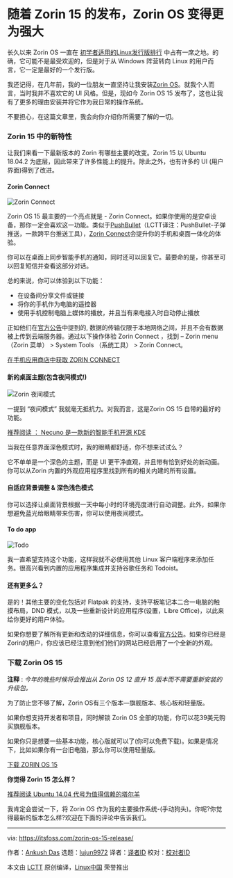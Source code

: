 [#]: collector: (lujun9972)
[#]: translator: (qfzy1233)
[#]: reviewer: ( )
[#]: publisher: ( )
[#]: url: ( )
[#]: subject: (Zorin OS Becomes Even More Awesome With Zorin 15 Release)
[#]: via: (https://itsfoss.com/zorin-os-15-release/)
[#]: author: (Ankush Das https://itsfoss.com/author/ankush/)

随着 Zorin 15 的发布，Zorin OS 变得更为强大
======

长久以来 Zorin OS 一直在 [初学者适用的Linux发行版排行][1] 中占有一席之地。的确，它可能不是最受欢迎的，但是对于从 Windows 阵营转向 Linux 的用户而言，它一定是最好的一个发行版。

我还记得，在几年前，我的一位朋友一直坚持让我安装[Zorin OS][2]。就我个人而言，当时我并不喜欢它的 UI 风格。但是，现如今 Zorin OS 15 发布了，这也让我有了更多的理由安装并将它作为我日常的操作系统。

不要担心，在这篇文章里，我会向你介绍你所需要了解的一切。


### Zorin 15 中的新特性

让我们来看一下最新版本的 Zorin 有哪些主要的改变。Zorin 15 以 Ubuntu 18.04.2 为底层，因此带来了许多性能上的提升。除此之外，也有许多的 UI (用户界面)得到了改进。 

#### Zorin Connect

![Zorin Connect][3]

Zorin OS 15 最主要的一个亮点就是 - Zorin Connect。如果你使用的是安卓设备，那你一定会喜欢这一功能。类似于[PushBullet][4]（LCTT译注：PushBullet-子弹推送，一款跨平台推送工具），[Zorin Connect][5]会提升你的手机和桌面一体化的体验。

你可以在桌面上同步智能手机的通知，同时还可以回复它。最要命的是，你甚至可以回复短信并查看这部分对话。

总的来说，你可以体验到以下功能：

  * 在设备间分享文件或链接
  * 将你的手机作为电脑的遥控器
  * 使用手机控制电脑上媒体的播放，并且当有来电接入时自动停止播放



正如他们在[官方公告][6]中提到的, 数据的传输仅限于本地网络之间，并且不会有数据被上传到云端服务器。通过以下操作体验 Zorin Connect ，找到 – Zorin menu （Zorin 菜单） > System Tools （系统工具） > Zorin Connect。

[在手机应用商店中获取 ZORIN CONNECT][5]

#### 新的桌面主题(包含夜间模式!)

![Zorin 夜间模式][7]

一提到 “夜间模式” 我就毫无抵抗力。对我而言，这是Zorin OS 15 自带的最好的功能。

[推荐阅读 ： Necuno 是一款新的智能手机开源 KDE][8]

当我在任意界面深色模式时，我的眼睛都舒适，你不想来试试么？

它不单单是一个深色的主题，而是 UI 更干净直观，并且带有恰到好处的新动画。你可以从Zorin 内置的外观应用程序里找到所有的相关内建的所有设置。

#### 自适应背景调整 & 深色浅色模式 

你可以选择让桌面背景根据一天中每小时的环境亮度进行自动调整。此外，如果你想避免蓝光给眼睛带来伤害，你可以使用夜间模式。

#### To do app

![Todo][9]

我一直希望支持这个功能，这样我就不必使用其他 Linux 客户端程序来添加任务。很高兴看到内置的应用程序集成并支持谷歌任务和 Todoist。

#### 还有更多么？

是的！其他主要的变化包括对 Flatpak 的支持，支持平板笔记本二合一电脑的触摸布局，DND 模式，以及一些重新设计的应用程序(设置，Libre Office)，以此来给你更好的用户体验。

如果你想要了解所有更新和改动的详细信息，你可以查看[官方公告][6]。如果你已经是Zorin的用户，你应该已经注意到他们他们的网站已经启用了一个全新的外观。

### 下载 Zorin OS 15

**注释** : _今年的晚些时候将会推出从 Zorin OS 12 直升 15 版本而不需要重新安装的升级包。_

为了防止您不够了解，Zorin OS有三个版本—旗舰版本、核心板和轻量版。

如果你想支持开发者和项目，同时解锁 Zorin OS 全部的功能，你可以花39美元购买旗舰版本。

如果你只是想要一些基本功能，核心版就可以了(你可以免费下载)。如果是情况下，比如如果你有一台旧电脑，那么你可以使用轻量版。

[下载 ZORIN OS 15][10]

**你觉得 Zorin 15 怎么样？**

[推荐阅读 Ubuntu 14.04 代号为值得信赖的塔尔羊][11]

我肯定会尝试一下，将 Zorin OS 作为我的主要操作系统-(手动狗头)。你呢?你觉得最新的版本怎么样?欢迎在下面的评论中告诉我们。

--------------------------------------------------------------------------------

via: https://itsfoss.com/zorin-os-15-release/

作者：[Ankush Das][a]
选题：[lujun9972][b]
译者：[译者ID](https://github.com/译者ID)
校对：[校对者ID](https://github.com/校对者ID)

本文由 [LCTT](https://github.com/LCTT/TranslateProject) 原创编译，[Linux中国](https://linux.cn/) 荣誉推出

[a]: https://itsfoss.com/author/ankush/
[b]: https://github.com/lujun9972
[1]: https://itsfoss.com/best-linux-beginners/
[2]: https://zorinos.com/
[3]: https://i0.wp.com/itsfoss.com/wp-content/uploads/2019/06/zorin-connect.jpg?fit=800%2C473&ssl=1
[4]: https://www.pushbullet.com/
[5]: https://play.google.com/store/apps/details?id=com.zorinos.zorin_connect&hl=en_IN
[6]: https://zoringroup.com/blog/2019/06/05/zorin-os-15-is-here-faster-easier-more-connected/
[7]: https://i2.wp.com/itsfoss.com/wp-content/uploads/2019/06/zorin-dark-mode.jpg?fit=722%2C800&ssl=1
[8]: https://itsfoss.com/necunos-linux-smartphone/
[9]: https://i2.wp.com/itsfoss.com/wp-content/uploads/2019/06/Todo.jpg?fit=800%2C652&ssl=1
[10]: https://zorinos.com/download/
[11]: https://itsfoss.com/ubuntu-1404-codenamed-trusty-tahr/
